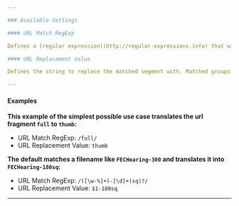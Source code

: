 ```yaml
---

### Available Settings

#### URL Match RegExp

Defines a [regular expression](http://regular-expressions.info) that will reliably match a segment of your image filenames that can be rewritten to translate a full-res image URL into one appropriate for a splash image.

#### URL Replacement Value

Defines the string to replace the matched segment with. Matched groups can be referenced via $1, $2, etc.

---
```


#### Examples

**This example of the simplest possible use case translates the url fragment `full` to `thumb`:**

- URL Match RegExp: `/full/`
- URL Replacement Value: `thumb`

**The default matches a filename like `FECHearing-300` and translates it into `FECHearing-180sq`:**
    
- URL Match RegExp: `/([\w-%]+)-[\d]+(sq)?/`
- URL Replacement Value: `$1-180sq`

---

